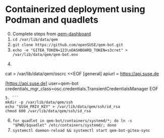 # Containerized deployment using Podman and quadlets

0. Complete steps from [qem-dashboard](https://github.com/openSUSE/qem-dashboard/tree/main/docs/Containers.md)
1. `cd /var/lib/data/qem`
2. `git clone https://github.com/openSUSE/qem-bot.git`
3. `echo -e "GITEA_TOKEN=123\nDASHBOARD_TOKEN=s3cret" > /var/lib/data/qem/qem-bot.env`
4. ```
cat > /var/lib/data/qem/oscrc <<EOF
[general]
apiurl = https://api.suse.de

[https://api.suse.de]
user=qem-bot
credentials_mgr_class=osc.credentials.TransientCredentialsManager
EOF
```
5. ```
mkdir -p /var/lib/data/qem/ssh
echo "$SSH_PRIV_KEY" > /var/lib/data/qem/ssh/id_rsa
chmod 600 /var/lib/data/qem/ssh/id_rsa
```
6. `for quadlet in qem-bot/containers/systemd/*; do ln -s "$PWD/$quadlet" /etc/containers/systemd/; done`
7. `systemctl daemon-reload && systemctl start qem-bot-gitea-sync`
